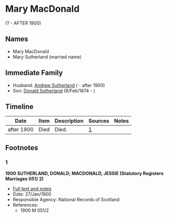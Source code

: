 ﻿---
layout: person
subject_key: i10426344
permalink: /people/i10426344
---

# Mary MacDonald
(? - AFTER 1900)

## Names

* Mary MacDonald
* Mary Sutherland (married name)

## Immediate Family

* Husband: [Andrew Sutherland](./@91612548@-andrew-sutherland-b-d1900.md) ( - after 1900)
* Son: [Donald Sutherland](./@6737165@-donald-sutherland-b1874-2-8-d.md) (8/Feb/1874 - )

## Timeline

Date | Item | Description | Sources | Notes
---|---|---|---|---
after 1900 | Died | Died. | [1](#1) | 

## Footnotes

### 1

**1900 SUTHERLAND, DONALD; MACDONALD, JESSIE (Statutory Registers Marriages 051/ 2)**

* [Full text and notes](../sources/@1130864@-1900-sutherland,-donald;-macdonald,-jessie-statutory-registers-marriages-051-2-.md)
* Date: 27/Jan/1900
* Responsible Agency: National Records of Scotland
* References: 
  * 1900 M 051/2

